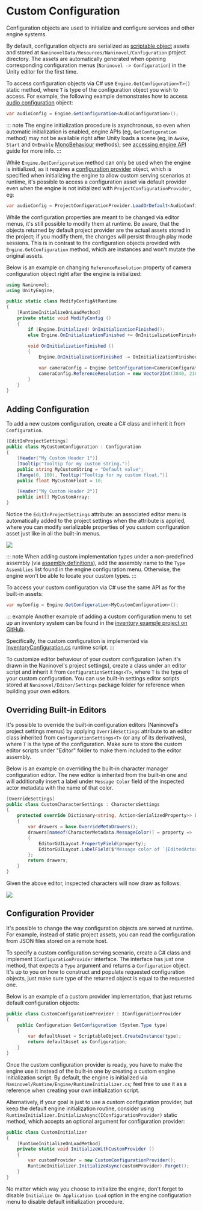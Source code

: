 ﻿# Custom Configuration

Configuration objects are used to initialize and configure services and other engine systems.

By default, configuration objects are serialized as [scriptable object](https://docs.unity3d.com/Manual/class-ScriptableObject.html) assets and stored at `NaninovelData/Resources/Naninovel/Configuration` project directory. The assets are automatically generated when opening corresponding configuration menus (`Naninovel -> Configuration`) in the Unity editor for the first time.

To access configuration objects via C# use `Engine.GetConfiguration<T>()` static method, where `T` is type of the configuration object you wish to access. For example, the following example demonstrates how to access [audio configuration](/guide/configuration.md#audio) object:

```csharp
var audioConfig = Engine.GetConfiguration<AudioConfiguration>();
```

::: note
The engine initialization procedure is asynchronous, so even when automatic initialization is enabled, engine APIs (eg, `GetConfiguration` method) may not be available right after Unity loads a scene (eg, in `Awake`, `Start` and `OnEnable` [MonoBehaviour](https://docs.unity3d.com/ScriptReference/MonoBehaviour.html) methods); see [accessing engine API](/guide/integration-options.md#accessing-engine-api) guide for more info.
:::

While `Engine.GetConfiguration` method can only be used when the engine is initialized, as it requires a [configuration provider](/guide/custom-configuration.md#configuration-provider) object, which is specified when initializing the engine to allow custom serving scenarios at runtime, it's possible to access a configuration asset via default provider even when the engine is not initialized with `ProjectConfigurationProvider`, eg:

```csharp
var audioConfig = ProjectConfigurationProvider.LoadOrDefault<AudioConfiguration>();
``` 

While the configuration properties are meant to be changed via editor menus, it's still possible to modify them at runtime. Be aware, that the objects returned by default project provider are the actual assets stored in the project; if you modify them, the changes will persist through play mode sessions. This is in contrast to the configuration objects provided with `Engine.GetConfiguration` method, which are instances and won't mutate the original assets.

Below is an example on changing `ReferenceResolution` property of camera configuration object right after the engine is initialized:

```csharp
using Naninovel;
using UnityEngine;

public static class ModifyConfigAtRuntime
{
    [RuntimeInitializeOnLoadMethod]
    private static void ModifyConfig ()
    {
        if (Engine.Initialized) OnInitializationFinished();
        else Engine.OnInitializationFinished += OnInitializationFinished;

        void OnInitializationFinished ()
        {
            Engine.OnInitializationFinished -= OnInitializationFinished;

            var cameraConfig = Engine.GetConfiguration<CameraConfiguration>();
            cameraConfig.ReferenceResolution = new Vector2Int(3840, 2160);
        }
    }
}
```

## Adding Configuration

To add a new custom configuration, create a C# class and inherit it from `Configuration`.

```csharp
[EditInProjectSettings]
public class MyCustomConfiguration : Configuration
{
    [Header("My Custom Header 1")]
    [Tooltip("Tooltip for my custom string.")]
    public string MyCustomString = "Default value";
    [Range(0, 100), Tooltip("Tooltip for my custom float.")]
    public float MyCustomFloat = 10;

    [Header("My Custom Header 2")]
    public int[] MyCustomArray;
}
```

Notice the `EditInProjectSettings` attribute: an associated editor menu is automatically added to the project settings when the attribute is applied, where you can modify serializable properties of you custom configuration asset just like in all the built-in menus.

![](https://i.gyazo.com/c1163bba83f5d2b6286b100e837bca40.png)

::: note
When adding custom implementation types under a non-predefined assembly (via [assembly definitions](https://docs.unity3d.com/Manual/ScriptCompilationAssemblyDefinitionFiles.html)), add the assembly name to the `Type Assemblies` list found in the engine configuration menu. Otherwise, the engine won't be able to locate your custom types.
:::

To access your custom configuration via C# use the same API as for the built-in assets:

```csharp
var myConfig = Engine.GetConfiguration<MyCustomConfiguration>();
```

::: example
Another example of adding a custom configuration menu to set up an inventory system can be found in the [inventory example project on GitHub](https://github.com/Naninovel/Inventory).

Specifically, the custom configuration is implemented via [InventoryConfiguration.cs](https://github.com/Naninovel/Inventory/blob/master/Assets/NaninovelInventory/Runtime/InventoryConfiguration.cs) runtime script.
:::

To customize editor behaviour of your custom configuration (when it's drawn in the Naninovel's project settings), create a class under an editor script and inherit it from `ConfigurationSettings<T>`, where `T` is the type of your custom configuration. You can use built-in settings editor scripts stored at `Naninovel/Editor/Settings` package folder for reference when building your own editors.

## Overriding Built-in Editors

It's possible to override the built-in configuration editors (Naninovel's project settings menus) by applying `OverrideSettings` attribute to an editor class inherited from `ConfigurationSettings<T>` (or any of its derivatives), where `T` is the type of the configuration. Make sure to store the custom editor scripts under "Editor" folder to make them included to the editor assembly.

Below is an example on overriding the built-in character manager configuration editor. The new editor is inherited from the built-in one and will additionally insert a label under `Message Color` field of the inspected actor metadata with the name of that color.

```csharp
[OverrideSettings]
public class CustomCharacterSettings : CharactersSettings
{
    protected override Dictionary<string, Action<SerializedProperty>> OverrideMetaDrawers ()
    {
        var drawers = base.OverrideMetaDrawers();
        drawers[nameof(CharacterMetadata.MessageColor)] = property =>
        {
            EditorGUILayout.PropertyField(property);
            EditorGUILayout.LabelField($"Message color of `{EditedActorId}` is `{property.colorValue}`.");
        };
        return drawers;
    }
}
```

Given the above editor, inspected characters will now draw as follows:

![](https://i.gyazo.com/a742da2e7474444c9e1306a1414c7dfb.png)

## Configuration Provider

It's possible to change the way configuration objects are served at runtime. For example, instead of static project assets, you can read the configuration from JSON files stored on a remote host. 

To specify a custom configuration serving scenario, create a C# class and implement `IConfigurationProvider` interface. The interface has just one method, that expects a `Type` argument and returns a `Configuration` object. It's up to you on how to construct and populate requested configuration objects, just make sure type of the returned object is equal to the requested one.

Below is an example of a custom provider implementation, that just returns default configuration objects:

```csharp
public class CustomConfigurationProvider : IConfigurationProvider
{
    public Configuration GetConfiguration (System.Type type)
    {
        var defaultAsset = ScriptableObject.CreateInstance(type);
        return defaultAsset as Configuration;
    }
}
```

Once the custom configuration provider is ready, you have to make the engine use it instead of the built-in one by creating a custom engine initialization script. By default, the engine is initialized via `Naninovel/Runtime/Engine/RuntimeInitializer.cs`; feel free to use it as a reference when creating your own initialization script.

Alternatively, if your goal is just to use a custom configuration provider, but keep the default engine initialization routine, consider using `RuntimeInitializer.InitializeAsync(IConfigurationProvider)` static method, which accepts an optional argument for configuration provider:

```csharp
public class CustomInitializer
{
    [RuntimeInitializeOnLoadMethod]
    private static void InitializeWithCustomProvider ()
    {
        var customProvider = new CustomConfigurationProvider();
        RuntimeInitializer.InitializeAsync(customProvider).Forget();
    }
}
```

No matter which way you choose to initialize the engine, don't forget to disable `Initialize On Application Load` option in the engine configuration menu to disable default initialization procedure.